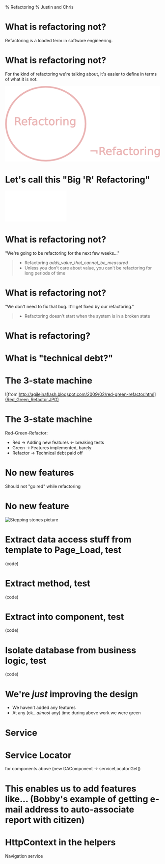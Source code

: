 % Refactoring
% Justin and Chris

# What is refactoring not?
Refactoring is a loaded term in software engineering. 

# What is refactoring not?
For the kind of refactoring we're talking about, 
it's easier to define in terms of what it is not.

![](Refactoring_and_not_Refactoring_Venn_Diagram.png)

# Let's call this "Big 'R' Refactoring"
![](Big_R.png)

# What is refactoring not?
"We're going to be refactoring for the next few weeks..."

> * Refactoring _adds_value_that_cannot_be_measured_
> * Unless you don't care about value, you can't be refactoring for long periods of time

# What is refactoring not?
"We don't need to fix that bug. It'll get fixed by our refactoring."

> * Refactoring doesn't start when the system is in a broken state

# What is refactoring?

# What is "technical debt?"

# The 3-state machine
![from http://agileinaflash.blogspot.com/2009/02/red-green-refactor.html](Red_Green_Refactor.JPG)

# The 3-state machine
Red-Green-Refactor:
* Red -> Adding new features <- breaking tests
* Green -> Features implemented, barely
* Refactor -> Technical debt paid off

# No new features
Should not "go red" while refactoring

# No new feature
![Stepping stones picture]()

# Extract data access stuff from template to Page_Load, test
(code)

# Extract method, test
(code)

# Extract into component, test
(code)

# Isolate database from business logic, test
(code)

# We're _just_ improving the design
* We haven't added any features
* At any (ok..._almost_ any) time during above work we were green

# Service

# Service Locator
for components above (new DAComponent -> serviceLocator.Get<IComponent>()

# This enables us to add features like... (Bobby's example of getting e-mail address to auto-associate report with citizen) 

# HttpContext in the helpers
Navigation service
